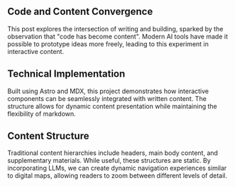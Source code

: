 ## Code and Content Convergence

This post explores the intersection of writing and building, sparked by the observation that "code has become content". Modern AI tools have made it possible to prototype ideas more freely, leading to this experiment in interactive content.

## Technical Implementation

Built using Astro and MDX, this project demonstrates how interactive components can be seamlessly integrated with written content. The structure allows for dynamic content presentation while maintaining the flexibility of markdown.

## Content Structure

Traditional content hierarchies include headers, main body content, and supplementary materials. While useful, these structures are static. By incorporating LLMs, we can create dynamic navigation experiences similar to digital maps, allowing readers to zoom between different levels of detail.